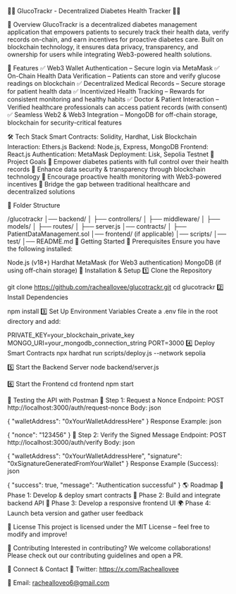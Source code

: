 🔵💙 GlucoTrackr - Decentralized Diabetes Health Tracker 💙🔵

🔹 Overview
GlucoTrackr is a decentralized diabetes management application that empowers patients to securely track their health data, verify records on-chain, and earn incentives for proactive diabetes care. Built on blockchain technology, it ensures data privacy, transparency, and ownership for users while integrating Web3-powered health solutions.

🚀 Features
✅ Web3 Wallet Authentication – Secure login via MetaMask
✅ On-Chain Health Data Verification – Patients can store and verify glucose readings on blockchain
✅ Decentralized Medical Records – Secure storage for patient health data
✅ Incentivized Health Tracking – Rewards for consistent monitoring and healthy habits
✅ Doctor & Patient Interaction – Verified healthcare professionals can access patient records (with consent)
✅ Seamless Web2 & Web3 Integration – MongoDB for off-chain storage, blockchain for security-critical features

🛠️ Tech Stack
Smart Contracts: Solidity, Hardhat, Lisk
Blockchain Interaction: Ethers.js
Backend: Node.js, Express, MongoDB
Frontend: React.js
Authentication: MetaMask
Deployment: Lisk, Sepolia Testnet
🎯 Project Goals
📌 Empower diabetes patients with full control over their health records
📌 Enhance data security & transparency through blockchain technology
📌 Encourage proactive health monitoring with Web3-powered incentives
📌 Bridge the gap between traditional healthcare and decentralized solutions

📂 Folder Structure

/glucotrackr
│── backend/
│ ├── controllers/
│ ├── middleware/
│ ├── models/
│ ├── routes/
│ ├── server.js
│── contracts/
│ ├── PatientDataManagement.sol
│── frontend/ (if applicable)
│── scripts/
│── test/
│── README.md
📖 Getting Started
🔹 Prerequisites
Ensure you have the following installed:

Node.js (v18+)
Hardhat
MetaMask (for Web3 authentication)
MongoDB (if using off-chain storage)
🔹 Installation & Setup
1️⃣ Clone the Repository

git clone https://github.com/racheallovee/glucotrackr.git
cd glucotrackr
2️⃣ Install Dependencies

npm install
3️⃣ Set Up Environment Variables
Create a .env file in the root directory and add:

PRIVATE_KEY=your_blockchain_private_key
MONGO_URI=your_mongodb_connection_string
PORT=3000
4️⃣ Deploy Smart Contracts
npx hardhat run scripts/deploy.js --network sepolia

5️⃣ Start the Backend Server
node backend/server.js

6️⃣ Start the Frontend
cd frontend
npm start

🧪 Testing the API with Postman
🔹 Step 1: Request a Nonce
Endpoint: POST http://localhost:3000/auth/request-nonce
Body:
json

{
"walletAddress": "0xYourWalletAddressHere"
}
Response Example:
json

{
"nonce": "123456"
}
🔹 Step 2: Verify the Signed Message
Endpoint: POST http://localhost:3000/auth/verify
Body:
json

{
"walletAddress": "0xYourWalletAddressHere",
"signature": "0xSignatureGeneratedFromYourWallet"
}
Response Example (Success):
json

{
"success": true,
"message": "Authentication successful"
}
🌎 Roadmap
🚧 Phase 1: Develop & deploy smart contracts
🚀 Phase 2: Build and integrate backend API
🎨 Phase 3: Develop a responsive frontend UI
🌍 Phase 4: Launch beta version and gather user feedback

📜 License
This project is licensed under the MIT License – feel free to modify and improve!

🤝 Contributing
Interested in contributing? We welcome collaborations! Please check out our contributing guidelines and open a PR.

🔗 Connect & Contact
💬 Twitter: https://x.com/Racheallovee

📧 Email: rachealloveo6@gmail.com
